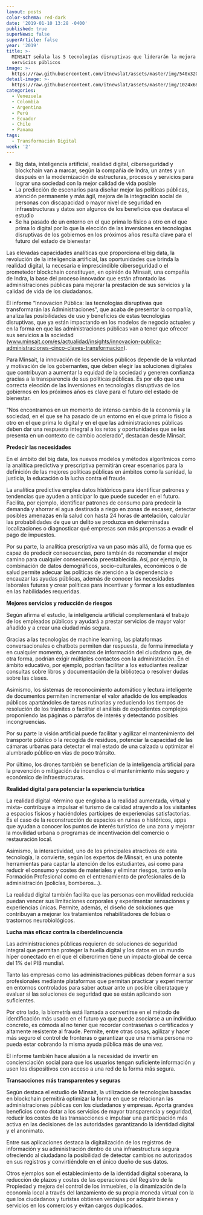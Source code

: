 ```yaml
---
layout: posts
color-schema: red-dark
date: '2019-01-10 13:28 -0400'
published: true
superNews: false
superArticle: false
year: '2019'
title: >-
  MINSAIT señala las 5 tecnologías disruptivas que liderarán la mejora de los
  servicios públicos
image: >-
  https://raw.githubusercontent.com/itnewslat/assets/master/img/540x320/Servicios-Publicos-p.jpg
detail-image: >-
  https://raw.githubusercontent.com/itnewslat/assets/master/img/1024x680/Servicios-Publicos-g.jpg
categories:
  - Venezuela
  - Colombia
  - Argentina
  - Perú
  - Ecuador
  - Chile
  - Panama
tags:
  - Transformación Digital
week: '2'
---
```

- Big data, inteligencia artificial, realidad digital, ciberseguridad y blockchain van a marcar, según la compañía de Indra, un antes y un después en la modernización de estructuras, procesos y servicios para lograr una sociedad con la mejor calidad de vida posible
- La predicción de escenarios para diseñar mejor las políticas públicas, atención permanente y más ágil, mejora de la integración social de personas con discapacidad o mayor nivel de seguridad en infraestructuras y datos son algunos de los beneficios que destaca el estudio 
- Se ha pasado de un entorno en el que prima lo físico a otro en el que prima lo digital por lo que la elección de las inversiones en tecnologías disruptivas de los gobiernos en los próximos años resulta clave para el futuro del estado de bienestar

Las elevadas capacidades analíticas que proporciona el big data, la revolución de la inteligencia artificial, las oportunidades que brinda la realidad digital, la necesaria e imprescindible ciberseguridad o el prometedor blockchain constituyen, en opinión de Minsait, una compañía de Indra, la base del proceso innovador que están afrontado las administraciones públicas para mejorar la prestación de sus servicios y la calidad de vida de los ciudadanos.
 
El informe “Innovacion Pública: las tecnologías disruptivas que transformarán las Administraciones”, que acaba de presentar la compañía, analiza las posibilidades de uso y beneficios de estas tecnologías disruptivas, que ya están impactando en los modelos de negocio actuales y en la forma en que las administraciones públicas van a tener que ofrecer sus servicios a la sociedad (www.minsait.com/es/actualidad/insights/innovacion-publica-administraciones-cinco-claves-transformacion).
 
Para Minsait, la innovación de los servicios públicos depende de la voluntad y motivación de los gobernantes, que deben elegir las soluciones digitales que contribuyan a aumentar la equidad de la sociedad y generen confianza gracias a la transparencia de sus políticas públicas. Es por ello que una correcta elección de las inversiones en tecnologías disruptivas de los gobiernos en los próximos años es clave para el futuro del estado de bienestar.
 
“Nos encontramos en un momento de intenso cambio de la economía y la sociedad, en el que se ha pasado de un entorno en el que prima lo físico a otro en el que prima lo digital y en el que las administraciones públicas deben dar una respuesta integral a los retos y oportunidades que se les presenta en un contexto de cambio acelerado”, destacan desde Minsait. 
 
**Predecir las necesidades**
 
En el ámbito del big data, los nuevos modelos y métodos algorítmicos como la analítica predictiva y prescriptiva permitirán crear escenarios para la definición de las mejores políticas públicas en ámbitos como la sanidad, la justicia, la educación o la lucha contra el fraude.
 
La analítica predictiva emplea datos históricos para identificar patrones y tendencias que ayuden a anticipar lo que puede suceder en el futuro. Facilita, por ejemplo, identificar patrones de consumo para predecir la demanda y ahorrar el agua destinada a riego en zonas de escasez, detectar posibles amenazas en la salud con hasta 24 horas de antelación, calcular las probabilidades de que un delito se produzca en determinadas localizaciones o diagnosticar qué empresas son más propensas a evadir el pago de impuestos.
 
Por su parte, la analítica prescriptiva va un paso más allá, de forma que es capaz de predecir consecuencias, pero también de recomendar el mejor camino para cualquier consecuencia preestablecida. Así, por ejemplo, la combinación de datos demográficos, socio-culturales, económicos o de salud permite adecuar las políticas de atención a la dependencia o encauzar las ayudas públicas, además de conocer las necesidades laborales futuras y crear políticas para incentivar y formar a los estudiantes en las habilidades requeridas.  
 
**Mejores servicios y reducción de riesgos**
 
Según afirma el estudio, la inteligencia artificial complementará el trabajo de los empleados públicos y ayudará a prestar servicios de mayor valor añadido y a crear una ciudad más segura. 
 
Gracias a las tecnologías de machine learning, las plataformas conversacionales o chatbots permiten dar respuesta, de forma inmediata y en cualquier momento, a demandas de información del ciudadano que, de otra forma, podrían exigir múltiples contactos con la administración. En el ámbito educativo, por ejemplo, podrían  facilitar a los estudiantes realizar consultas sobre libros y documentación de la biblioteca o resolver dudas sobre las clases.
 
Asimismo, los sistemas de reconocimiento automático y lectura inteligente de documentos permiten incrementar el valor añadido de los empleados públicos apartándoles de tareas rutinarias y reduciendo los tiempos de resolución de los trámites o facilitar el análisis de expedientes complejos proponiendo las páginas o párrafos de interés y detectando posibles incongruencias.
 
Por su parte la visión artificial puede facilitar y agilizar el mantenimiento del transporte público o la recogida de residuos,  potenciar la capacidad de las cámaras urbanas para detectar el mal estado de una calzada u optimizar el alumbrado público en vías de poco tránsito.
 
Por último, los drones también se benefician de la inteligencia artificial para la prevención o mitigación de incendios o el mantenimiento más seguro y económico de infraestructuras. 
 
**Realidad digital para potenciar la experiencia turística**
 
La realidad digital -término que engloba a la realidad aumentada, virtual y mixta- contribuye a impulsar el turismo de calidad atrayendo a los visitantes a espacios físicos y haciéndoles partícipes de experiencias satisfactorias. Es el caso de la reconstrucción de espacios en ruinas o históricos, apps que ayudan a conocer los puntos de interés turístico de una zona y mejorar la movilidad urbana o programas de incentivación del comercio o restauración local.
 
Asimismo, la interactividad, uno de los principales atractivos de esta tecnología, la convierte, según los expertos de Minsait, en una potente  herramientas para captar la atención de los estudiantes, así como para reducir el consumo y costes de materiales y eliminar riesgos, tanto en la Formación Profesional como en el entrenamiento de profesionales de la administración (policías, bomberos…). 
 
La realidad digital también facilita que las personas con movilidad reducida puedan vencer sus limitaciones corporales y experimentar sensaciones y experiencias únicas. Permite, además, el diseño de soluciones que contribuyan a mejorar los tratamientos rehabilitadores de fobias o trastornos neurobiológicos.  
 
**Lucha más eficaz contra la ciberdelincuencia**
 
Las administraciones públicas requieren de soluciones de seguridad integral que permitan proteger la huella digital y los datos en un mundo híper conectado en el que el cibercrimen tiene un impacto global de cerca del 1% del PIB mundial.
 
Tanto las empresas como las administraciones públicas deben formar a sus profesionales mediante plataformas que permitan practicar y experimentar en entornos controlados para saber actuar ante un posible ciberataque y evaluar si las soluciones de seguridad que se están aplicando son suficientes. 
 
Por otro lado, la biometría está llamada a convertirse en el método de identificación más usado en el futuro ya que puede asociarse a un individuo concreto, es cómoda al no tener que recordar contraseñas o certificados y altamente resistente al fraude. Permite, entre otras cosas, agilizar y hacer más seguro el control de fronteras o garantizar que una misma persona no pueda estar cobrando la misma ayuda pública más de una vez. 
 
El informe también hace alusión a la necesidad de invertir en concienciación social para que los usuarios tengan suficiente información y usen los dispositivos con acceso a una red de la forma más segura.
 
**Transacciones más transparentes y seguras** 
 
Según destaca el estudio de Minsait, la utilización de tecnologías basadas en blockchain permitirá optimizar la forma en que se relacionan las administraciones públicas con los ciudadanos y empresas. Aporta grandes beneficios como dotar a los servicios de mayor transparencia y seguridad, reducir los costes de las transacciones e impulsar una participación más activa en las decisiones de las autoridades garantizando la identidad digital y el anonimato.
 
Entre sus aplicaciones destaca la digitalización de los registros de información y su administración dentro de una infraestructura segura ofreciendo al ciudadano la posibilidad de detectar cambios no autorizados en sus registros y convirtiéndole en el único dueño de sus datos.
 
Otros ejemplos son el establecimiento de la identidad digital soberana, la reducción de plazos y costes de las operaciones del Registro de la Propiedad y mejora del control de los inmuebles, o la dinamización de la economía local a través del lanzamiento de su propia moneda virtual con la que los ciudadanos y turistas obtienen ventajas por adquirir bienes y servicios en los comercios y evitan cargos duplicados. 